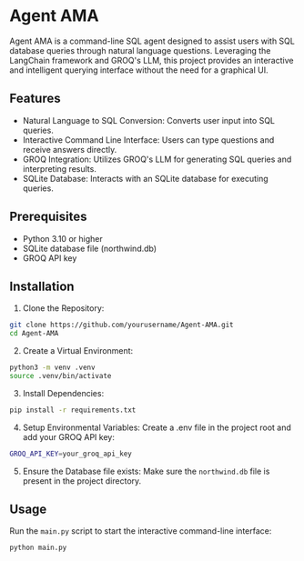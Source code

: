 # Agent AMA

Agent AMA is a command-line SQL agent designed to assist users with SQL database queries through natural language questions. Leveraging the LangChain framework and GROQ's LLM, this project provides an interactive and intelligent querying interface without the need for a graphical UI.

## Features

- Natural Language to SQL Conversion: Converts user input into SQL queries.
- Interactive Command Line Interface: Users can type questions and receive answers directly.
- GROQ Integration: Utilizes GROQ's LLM for generating SQL queries and interpreting results.
- SQLite Database: Interacts with an SQLite database for executing queries.

## Prerequisites
- Python 3.10 or higher
- SQLite database file (northwind.db)
- GROQ API key

## Installation

1. Clone the Repository:
```bash
git clone https://github.com/yourusername/Agent-AMA.git
cd Agent-AMA

```

2. Create a Virtual Environment:
```bash
python3 -m venv .venv
source .venv/bin/activate
```

3. Install Dependencies:
```bash
pip install -r requirements.txt
```

4. Setup Environmental Variables:
Create a .env file in the project root and add your GROQ API key:

```bash
GROQ_API_KEY=your_groq_api_key
```

5. Ensure the Database file exists:
Make sure the `northwind.db` file is present in the project directory.

## Usage

Run the `main.py` script to start the interactive command-line interface:
```bash
python main.py
```